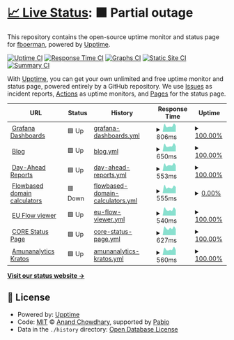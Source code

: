 # [📈 Live Status](https://status.boerman.dev): <!--live status--> **🟧 Partial outage**

This repository contains the open-source uptime monitor and status page for [fboerman](https://boerman.dev/), powered by [Upptime](https://github.com/upptime/upptime).

[![Uptime CI](https://github.com/fboerman/monitoring/workflows/Uptime%20CI/badge.svg)](https://github.com/fboerman/monitoring/actions?query=workflow%3A%22Uptime+CI%22)
[![Response Time CI](https://github.com/fboerman/monitoring/workflows/Response%20Time%20CI/badge.svg)](https://github.com/fboerman/monitoring/actions?query=workflow%3A%22Response+Time+CI%22)
[![Graphs CI](https://github.com/fboerman/monitoring/workflows/Graphs%20CI/badge.svg)](https://github.com/fboerman/monitoring/actions?query=workflow%3A%22Graphs+CI%22)
[![Static Site CI](https://github.com/fboerman/monitoring/workflows/Static%20Site%20CI/badge.svg)](https://github.com/fboerman/monitoring/actions?query=workflow%3A%22Static+Site+CI%22)
[![Summary CI](https://github.com/fboerman/monitoring/workflows/Summary%20CI/badge.svg)](https://github.com/fboerman/monitoring/actions?query=workflow%3A%22Summary+CI%22)

With [Upptime](https://upptime.js.org), you can get your own unlimited and free uptime monitor and status page, powered entirely by a GitHub repository. We use [Issues](https://github.com/fboerman/monitoring/issues) as incident reports, [Actions](https://github.com/fboerman/monitoring/actions) as uptime monitors, and [Pages](https://status.boerman.dev) for the status page.

<!--start: status pages-->
<!-- This summary is generated by Upptime (https://github.com/upptime/upptime) -->
<!-- Do not edit this manually, your changes will be overwritten -->
<!-- prettier-ignore -->
| URL | Status | History | Response Time | Uptime |
| --- | ------ | ------- | ------------- | ------ |
| <img alt="" src="https://icons.duckduckgo.com/ip3/data.boerman.dev.ico" height="13"> [Grafana Dashboards](https://data.boerman.dev) | 🟩 Up | [grafana-dashboards.yml](https://github.com/fboerman/monitoring/commits/HEAD/history/grafana-dashboards.yml) | <details><summary><img alt="Response time graph" src="./graphs/grafana-dashboards/response-time-week.png" height="20"> 806ms</summary><br><a href="https://status.boerman.dev/history/grafana-dashboards"><img alt="Response time 814" src="https://img.shields.io/endpoint?url=https%3A%2F%2Fraw.githubusercontent.com%2Ffboerman%2Fmonitoring%2FHEAD%2Fapi%2Fgrafana-dashboards%2Fresponse-time.json"></a><br><a href="https://status.boerman.dev/history/grafana-dashboards"><img alt="24-hour response time 834" src="https://img.shields.io/endpoint?url=https%3A%2F%2Fraw.githubusercontent.com%2Ffboerman%2Fmonitoring%2FHEAD%2Fapi%2Fgrafana-dashboards%2Fresponse-time-day.json"></a><br><a href="https://status.boerman.dev/history/grafana-dashboards"><img alt="7-day response time 806" src="https://img.shields.io/endpoint?url=https%3A%2F%2Fraw.githubusercontent.com%2Ffboerman%2Fmonitoring%2FHEAD%2Fapi%2Fgrafana-dashboards%2Fresponse-time-week.json"></a><br><a href="https://status.boerman.dev/history/grafana-dashboards"><img alt="30-day response time 847" src="https://img.shields.io/endpoint?url=https%3A%2F%2Fraw.githubusercontent.com%2Ffboerman%2Fmonitoring%2FHEAD%2Fapi%2Fgrafana-dashboards%2Fresponse-time-month.json"></a><br><a href="https://status.boerman.dev/history/grafana-dashboards"><img alt="1-year response time 814" src="https://img.shields.io/endpoint?url=https%3A%2F%2Fraw.githubusercontent.com%2Ffboerman%2Fmonitoring%2FHEAD%2Fapi%2Fgrafana-dashboards%2Fresponse-time-year.json"></a></details> | <details><summary><a href="https://status.boerman.dev/history/grafana-dashboards">100.00%</a></summary><a href="https://status.boerman.dev/history/grafana-dashboards"><img alt="All-time uptime 99.96%" src="https://img.shields.io/endpoint?url=https%3A%2F%2Fraw.githubusercontent.com%2Ffboerman%2Fmonitoring%2FHEAD%2Fapi%2Fgrafana-dashboards%2Fuptime.json"></a><br><a href="https://status.boerman.dev/history/grafana-dashboards"><img alt="24-hour uptime 100.00%" src="https://img.shields.io/endpoint?url=https%3A%2F%2Fraw.githubusercontent.com%2Ffboerman%2Fmonitoring%2FHEAD%2Fapi%2Fgrafana-dashboards%2Fuptime-day.json"></a><br><a href="https://status.boerman.dev/history/grafana-dashboards"><img alt="7-day uptime 100.00%" src="https://img.shields.io/endpoint?url=https%3A%2F%2Fraw.githubusercontent.com%2Ffboerman%2Fmonitoring%2FHEAD%2Fapi%2Fgrafana-dashboards%2Fuptime-week.json"></a><br><a href="https://status.boerman.dev/history/grafana-dashboards"><img alt="30-day uptime 100.00%" src="https://img.shields.io/endpoint?url=https%3A%2F%2Fraw.githubusercontent.com%2Ffboerman%2Fmonitoring%2FHEAD%2Fapi%2Fgrafana-dashboards%2Fuptime-month.json"></a><br><a href="https://status.boerman.dev/history/grafana-dashboards"><img alt="1-year uptime 99.96%" src="https://img.shields.io/endpoint?url=https%3A%2F%2Fraw.githubusercontent.com%2Ffboerman%2Fmonitoring%2FHEAD%2Fapi%2Fgrafana-dashboards%2Fuptime-year.json"></a></details>
| <img alt="" src="https://icons.duckduckgo.com/ip3/boerman.dev.ico" height="13"> [Blog](https://boerman.dev) | 🟩 Up | [blog.yml](https://github.com/fboerman/monitoring/commits/HEAD/history/blog.yml) | <details><summary><img alt="Response time graph" src="./graphs/blog/response-time-week.png" height="20"> 650ms</summary><br><a href="https://status.boerman.dev/history/blog"><img alt="Response time 682" src="https://img.shields.io/endpoint?url=https%3A%2F%2Fraw.githubusercontent.com%2Ffboerman%2Fmonitoring%2FHEAD%2Fapi%2Fblog%2Fresponse-time.json"></a><br><a href="https://status.boerman.dev/history/blog"><img alt="24-hour response time 591" src="https://img.shields.io/endpoint?url=https%3A%2F%2Fraw.githubusercontent.com%2Ffboerman%2Fmonitoring%2FHEAD%2Fapi%2Fblog%2Fresponse-time-day.json"></a><br><a href="https://status.boerman.dev/history/blog"><img alt="7-day response time 650" src="https://img.shields.io/endpoint?url=https%3A%2F%2Fraw.githubusercontent.com%2Ffboerman%2Fmonitoring%2FHEAD%2Fapi%2Fblog%2Fresponse-time-week.json"></a><br><a href="https://status.boerman.dev/history/blog"><img alt="30-day response time 707" src="https://img.shields.io/endpoint?url=https%3A%2F%2Fraw.githubusercontent.com%2Ffboerman%2Fmonitoring%2FHEAD%2Fapi%2Fblog%2Fresponse-time-month.json"></a><br><a href="https://status.boerman.dev/history/blog"><img alt="1-year response time 682" src="https://img.shields.io/endpoint?url=https%3A%2F%2Fraw.githubusercontent.com%2Ffboerman%2Fmonitoring%2FHEAD%2Fapi%2Fblog%2Fresponse-time-year.json"></a></details> | <details><summary><a href="https://status.boerman.dev/history/blog">100.00%</a></summary><a href="https://status.boerman.dev/history/blog"><img alt="All-time uptime 99.99%" src="https://img.shields.io/endpoint?url=https%3A%2F%2Fraw.githubusercontent.com%2Ffboerman%2Fmonitoring%2FHEAD%2Fapi%2Fblog%2Fuptime.json"></a><br><a href="https://status.boerman.dev/history/blog"><img alt="24-hour uptime 100.00%" src="https://img.shields.io/endpoint?url=https%3A%2F%2Fraw.githubusercontent.com%2Ffboerman%2Fmonitoring%2FHEAD%2Fapi%2Fblog%2Fuptime-day.json"></a><br><a href="https://status.boerman.dev/history/blog"><img alt="7-day uptime 100.00%" src="https://img.shields.io/endpoint?url=https%3A%2F%2Fraw.githubusercontent.com%2Ffboerman%2Fmonitoring%2FHEAD%2Fapi%2Fblog%2Fuptime-week.json"></a><br><a href="https://status.boerman.dev/history/blog"><img alt="30-day uptime 100.00%" src="https://img.shields.io/endpoint?url=https%3A%2F%2Fraw.githubusercontent.com%2Ffboerman%2Fmonitoring%2FHEAD%2Fapi%2Fblog%2Fuptime-month.json"></a><br><a href="https://status.boerman.dev/history/blog"><img alt="1-year uptime 99.99%" src="https://img.shields.io/endpoint?url=https%3A%2F%2Fraw.githubusercontent.com%2Ffboerman%2Fmonitoring%2FHEAD%2Fapi%2Fblog%2Fuptime-year.json"></a></details>
| <img alt="" src="https://icons.duckduckgo.com/ip3/reports.coreflowbased.eu.ico" height="13"> [Day-Ahead Reports](https://reports.coreflowbased.eu/members/) | 🟩 Up | [day-ahead-reports.yml](https://github.com/fboerman/monitoring/commits/HEAD/history/day-ahead-reports.yml) | <details><summary><img alt="Response time graph" src="./graphs/day-ahead-reports/response-time-week.png" height="20"> 553ms</summary><br><a href="https://status.boerman.dev/history/day-ahead-reports"><img alt="Response time 579" src="https://img.shields.io/endpoint?url=https%3A%2F%2Fraw.githubusercontent.com%2Ffboerman%2Fmonitoring%2FHEAD%2Fapi%2Fday-ahead-reports%2Fresponse-time.json"></a><br><a href="https://status.boerman.dev/history/day-ahead-reports"><img alt="24-hour response time 501" src="https://img.shields.io/endpoint?url=https%3A%2F%2Fraw.githubusercontent.com%2Ffboerman%2Fmonitoring%2FHEAD%2Fapi%2Fday-ahead-reports%2Fresponse-time-day.json"></a><br><a href="https://status.boerman.dev/history/day-ahead-reports"><img alt="7-day response time 553" src="https://img.shields.io/endpoint?url=https%3A%2F%2Fraw.githubusercontent.com%2Ffboerman%2Fmonitoring%2FHEAD%2Fapi%2Fday-ahead-reports%2Fresponse-time-week.json"></a><br><a href="https://status.boerman.dev/history/day-ahead-reports"><img alt="30-day response time 568" src="https://img.shields.io/endpoint?url=https%3A%2F%2Fraw.githubusercontent.com%2Ffboerman%2Fmonitoring%2FHEAD%2Fapi%2Fday-ahead-reports%2Fresponse-time-month.json"></a><br><a href="https://status.boerman.dev/history/day-ahead-reports"><img alt="1-year response time 579" src="https://img.shields.io/endpoint?url=https%3A%2F%2Fraw.githubusercontent.com%2Ffboerman%2Fmonitoring%2FHEAD%2Fapi%2Fday-ahead-reports%2Fresponse-time-year.json"></a></details> | <details><summary><a href="https://status.boerman.dev/history/day-ahead-reports">100.00%</a></summary><a href="https://status.boerman.dev/history/day-ahead-reports"><img alt="All-time uptime 99.96%" src="https://img.shields.io/endpoint?url=https%3A%2F%2Fraw.githubusercontent.com%2Ffboerman%2Fmonitoring%2FHEAD%2Fapi%2Fday-ahead-reports%2Fuptime.json"></a><br><a href="https://status.boerman.dev/history/day-ahead-reports"><img alt="24-hour uptime 100.00%" src="https://img.shields.io/endpoint?url=https%3A%2F%2Fraw.githubusercontent.com%2Ffboerman%2Fmonitoring%2FHEAD%2Fapi%2Fday-ahead-reports%2Fuptime-day.json"></a><br><a href="https://status.boerman.dev/history/day-ahead-reports"><img alt="7-day uptime 100.00%" src="https://img.shields.io/endpoint?url=https%3A%2F%2Fraw.githubusercontent.com%2Ffboerman%2Fmonitoring%2FHEAD%2Fapi%2Fday-ahead-reports%2Fuptime-week.json"></a><br><a href="https://status.boerman.dev/history/day-ahead-reports"><img alt="30-day uptime 100.00%" src="https://img.shields.io/endpoint?url=https%3A%2F%2Fraw.githubusercontent.com%2Ffboerman%2Fmonitoring%2FHEAD%2Fapi%2Fday-ahead-reports%2Fuptime-month.json"></a><br><a href="https://status.boerman.dev/history/day-ahead-reports"><img alt="1-year uptime 99.96%" src="https://img.shields.io/endpoint?url=https%3A%2F%2Fraw.githubusercontent.com%2Ffboerman%2Fmonitoring%2FHEAD%2Fapi%2Fday-ahead-reports%2Fuptime-year.json"></a></details>
| <img alt="" src="https://icons.duckduckgo.com/ip3/coreflowbased.eu.ico" height="13"> [Flowbased domain calculators](https://coreflowbased.eu/calculators/) | 🟥 Down | [flowbased-domain-calculators.yml](https://github.com/fboerman/monitoring/commits/HEAD/history/flowbased-domain-calculators.yml) | <details><summary><img alt="Response time graph" src="./graphs/flowbased-domain-calculators/response-time-week.png" height="20"> 555ms</summary><br><a href="https://status.boerman.dev/history/flowbased-domain-calculators"><img alt="Response time 657" src="https://img.shields.io/endpoint?url=https%3A%2F%2Fraw.githubusercontent.com%2Ffboerman%2Fmonitoring%2FHEAD%2Fapi%2Fflowbased-domain-calculators%2Fresponse-time.json"></a><br><a href="https://status.boerman.dev/history/flowbased-domain-calculators"><img alt="24-hour response time 569" src="https://img.shields.io/endpoint?url=https%3A%2F%2Fraw.githubusercontent.com%2Ffboerman%2Fmonitoring%2FHEAD%2Fapi%2Fflowbased-domain-calculators%2Fresponse-time-day.json"></a><br><a href="https://status.boerman.dev/history/flowbased-domain-calculators"><img alt="7-day response time 555" src="https://img.shields.io/endpoint?url=https%3A%2F%2Fraw.githubusercontent.com%2Ffboerman%2Fmonitoring%2FHEAD%2Fapi%2Fflowbased-domain-calculators%2Fresponse-time-week.json"></a><br><a href="https://status.boerman.dev/history/flowbased-domain-calculators"><img alt="30-day response time 568" src="https://img.shields.io/endpoint?url=https%3A%2F%2Fraw.githubusercontent.com%2Ffboerman%2Fmonitoring%2FHEAD%2Fapi%2Fflowbased-domain-calculators%2Fresponse-time-month.json"></a><br><a href="https://status.boerman.dev/history/flowbased-domain-calculators"><img alt="1-year response time 657" src="https://img.shields.io/endpoint?url=https%3A%2F%2Fraw.githubusercontent.com%2Ffboerman%2Fmonitoring%2FHEAD%2Fapi%2Fflowbased-domain-calculators%2Fresponse-time-year.json"></a></details> | <details><summary><a href="https://status.boerman.dev/history/flowbased-domain-calculators">0.00%</a></summary><a href="https://status.boerman.dev/history/flowbased-domain-calculators"><img alt="All-time uptime 61.01%" src="https://img.shields.io/endpoint?url=https%3A%2F%2Fraw.githubusercontent.com%2Ffboerman%2Fmonitoring%2FHEAD%2Fapi%2Fflowbased-domain-calculators%2Fuptime.json"></a><br><a href="https://status.boerman.dev/history/flowbased-domain-calculators"><img alt="24-hour uptime 0.00%" src="https://img.shields.io/endpoint?url=https%3A%2F%2Fraw.githubusercontent.com%2Ffboerman%2Fmonitoring%2FHEAD%2Fapi%2Fflowbased-domain-calculators%2Fuptime-day.json"></a><br><a href="https://status.boerman.dev/history/flowbased-domain-calculators"><img alt="7-day uptime 0.00%" src="https://img.shields.io/endpoint?url=https%3A%2F%2Fraw.githubusercontent.com%2Ffboerman%2Fmonitoring%2FHEAD%2Fapi%2Fflowbased-domain-calculators%2Fuptime-week.json"></a><br><a href="https://status.boerman.dev/history/flowbased-domain-calculators"><img alt="30-day uptime 1.38%" src="https://img.shields.io/endpoint?url=https%3A%2F%2Fraw.githubusercontent.com%2Ffboerman%2Fmonitoring%2FHEAD%2Fapi%2Fflowbased-domain-calculators%2Fuptime-month.json"></a><br><a href="https://status.boerman.dev/history/flowbased-domain-calculators"><img alt="1-year uptime 61.01%" src="https://img.shields.io/endpoint?url=https%3A%2F%2Fraw.githubusercontent.com%2Ffboerman%2Fmonitoring%2FHEAD%2Fapi%2Fflowbased-domain-calculators%2Fuptime-year.json"></a></details>
| <img alt="" src="https://icons.duckduckgo.com/ip3/flows.boerman.dev.ico" height="13"> [EU Flow viewer](https://flows.boerman.dev/) | 🟩 Up | [eu-flow-viewer.yml](https://github.com/fboerman/monitoring/commits/HEAD/history/eu-flow-viewer.yml) | <details><summary><img alt="Response time graph" src="./graphs/eu-flow-viewer/response-time-week.png" height="20"> 540ms</summary><br><a href="https://status.boerman.dev/history/eu-flow-viewer"><img alt="Response time 570" src="https://img.shields.io/endpoint?url=https%3A%2F%2Fraw.githubusercontent.com%2Ffboerman%2Fmonitoring%2FHEAD%2Fapi%2Feu-flow-viewer%2Fresponse-time.json"></a><br><a href="https://status.boerman.dev/history/eu-flow-viewer"><img alt="24-hour response time 504" src="https://img.shields.io/endpoint?url=https%3A%2F%2Fraw.githubusercontent.com%2Ffboerman%2Fmonitoring%2FHEAD%2Fapi%2Feu-flow-viewer%2Fresponse-time-day.json"></a><br><a href="https://status.boerman.dev/history/eu-flow-viewer"><img alt="7-day response time 540" src="https://img.shields.io/endpoint?url=https%3A%2F%2Fraw.githubusercontent.com%2Ffboerman%2Fmonitoring%2FHEAD%2Fapi%2Feu-flow-viewer%2Fresponse-time-week.json"></a><br><a href="https://status.boerman.dev/history/eu-flow-viewer"><img alt="30-day response time 576" src="https://img.shields.io/endpoint?url=https%3A%2F%2Fraw.githubusercontent.com%2Ffboerman%2Fmonitoring%2FHEAD%2Fapi%2Feu-flow-viewer%2Fresponse-time-month.json"></a><br><a href="https://status.boerman.dev/history/eu-flow-viewer"><img alt="1-year response time 570" src="https://img.shields.io/endpoint?url=https%3A%2F%2Fraw.githubusercontent.com%2Ffboerman%2Fmonitoring%2FHEAD%2Fapi%2Feu-flow-viewer%2Fresponse-time-year.json"></a></details> | <details><summary><a href="https://status.boerman.dev/history/eu-flow-viewer">100.00%</a></summary><a href="https://status.boerman.dev/history/eu-flow-viewer"><img alt="All-time uptime 99.95%" src="https://img.shields.io/endpoint?url=https%3A%2F%2Fraw.githubusercontent.com%2Ffboerman%2Fmonitoring%2FHEAD%2Fapi%2Feu-flow-viewer%2Fuptime.json"></a><br><a href="https://status.boerman.dev/history/eu-flow-viewer"><img alt="24-hour uptime 100.00%" src="https://img.shields.io/endpoint?url=https%3A%2F%2Fraw.githubusercontent.com%2Ffboerman%2Fmonitoring%2FHEAD%2Fapi%2Feu-flow-viewer%2Fuptime-day.json"></a><br><a href="https://status.boerman.dev/history/eu-flow-viewer"><img alt="7-day uptime 100.00%" src="https://img.shields.io/endpoint?url=https%3A%2F%2Fraw.githubusercontent.com%2Ffboerman%2Fmonitoring%2FHEAD%2Fapi%2Feu-flow-viewer%2Fuptime-week.json"></a><br><a href="https://status.boerman.dev/history/eu-flow-viewer"><img alt="30-day uptime 100.00%" src="https://img.shields.io/endpoint?url=https%3A%2F%2Fraw.githubusercontent.com%2Ffboerman%2Fmonitoring%2FHEAD%2Fapi%2Feu-flow-viewer%2Fuptime-month.json"></a><br><a href="https://status.boerman.dev/history/eu-flow-viewer"><img alt="1-year uptime 99.95%" src="https://img.shields.io/endpoint?url=https%3A%2F%2Fraw.githubusercontent.com%2Ffboerman%2Fmonitoring%2FHEAD%2Fapi%2Feu-flow-viewer%2Fuptime-year.json"></a></details>
| <img alt="" src="https://icons.duckduckgo.com/ip3/status.coreflowbased.eu.ico" height="13"> [CORE Status Page](https://status.coreflowbased.eu) | 🟩 Up | [core-status-page.yml](https://github.com/fboerman/monitoring/commits/HEAD/history/core-status-page.yml) | <details><summary><img alt="Response time graph" src="./graphs/core-status-page/response-time-week.png" height="20"> 627ms</summary><br><a href="https://status.boerman.dev/history/core-status-page"><img alt="Response time 625" src="https://img.shields.io/endpoint?url=https%3A%2F%2Fraw.githubusercontent.com%2Ffboerman%2Fmonitoring%2FHEAD%2Fapi%2Fcore-status-page%2Fresponse-time.json"></a><br><a href="https://status.boerman.dev/history/core-status-page"><img alt="24-hour response time 548" src="https://img.shields.io/endpoint?url=https%3A%2F%2Fraw.githubusercontent.com%2Ffboerman%2Fmonitoring%2FHEAD%2Fapi%2Fcore-status-page%2Fresponse-time-day.json"></a><br><a href="https://status.boerman.dev/history/core-status-page"><img alt="7-day response time 627" src="https://img.shields.io/endpoint?url=https%3A%2F%2Fraw.githubusercontent.com%2Ffboerman%2Fmonitoring%2FHEAD%2Fapi%2Fcore-status-page%2Fresponse-time-week.json"></a><br><a href="https://status.boerman.dev/history/core-status-page"><img alt="30-day response time 617" src="https://img.shields.io/endpoint?url=https%3A%2F%2Fraw.githubusercontent.com%2Ffboerman%2Fmonitoring%2FHEAD%2Fapi%2Fcore-status-page%2Fresponse-time-month.json"></a><br><a href="https://status.boerman.dev/history/core-status-page"><img alt="1-year response time 625" src="https://img.shields.io/endpoint?url=https%3A%2F%2Fraw.githubusercontent.com%2Ffboerman%2Fmonitoring%2FHEAD%2Fapi%2Fcore-status-page%2Fresponse-time-year.json"></a></details> | <details><summary><a href="https://status.boerman.dev/history/core-status-page">100.00%</a></summary><a href="https://status.boerman.dev/history/core-status-page"><img alt="All-time uptime 99.93%" src="https://img.shields.io/endpoint?url=https%3A%2F%2Fraw.githubusercontent.com%2Ffboerman%2Fmonitoring%2FHEAD%2Fapi%2Fcore-status-page%2Fuptime.json"></a><br><a href="https://status.boerman.dev/history/core-status-page"><img alt="24-hour uptime 100.00%" src="https://img.shields.io/endpoint?url=https%3A%2F%2Fraw.githubusercontent.com%2Ffboerman%2Fmonitoring%2FHEAD%2Fapi%2Fcore-status-page%2Fuptime-day.json"></a><br><a href="https://status.boerman.dev/history/core-status-page"><img alt="7-day uptime 100.00%" src="https://img.shields.io/endpoint?url=https%3A%2F%2Fraw.githubusercontent.com%2Ffboerman%2Fmonitoring%2FHEAD%2Fapi%2Fcore-status-page%2Fuptime-week.json"></a><br><a href="https://status.boerman.dev/history/core-status-page"><img alt="30-day uptime 100.00%" src="https://img.shields.io/endpoint?url=https%3A%2F%2Fraw.githubusercontent.com%2Ffboerman%2Fmonitoring%2FHEAD%2Fapi%2Fcore-status-page%2Fuptime-month.json"></a><br><a href="https://status.boerman.dev/history/core-status-page"><img alt="1-year uptime 99.93%" src="https://img.shields.io/endpoint?url=https%3A%2F%2Fraw.githubusercontent.com%2Ffboerman%2Fmonitoring%2FHEAD%2Fapi%2Fcore-status-page%2Fuptime-year.json"></a></details>
| <img alt="" src="https://icons.duckduckgo.com/ip3/kratos.coreflowbased.eu.ico" height="13"> [Amunanalytics Kratos](https://kratos.coreflowbased.eu/health/alive) | 🟩 Up | [amunanalytics-kratos.yml](https://github.com/fboerman/monitoring/commits/HEAD/history/amunanalytics-kratos.yml) | <details><summary><img alt="Response time graph" src="./graphs/amunanalytics-kratos/response-time-week.png" height="20"> 560ms</summary><br><a href="https://status.boerman.dev/history/amunanalytics-kratos"><img alt="Response time 533" src="https://img.shields.io/endpoint?url=https%3A%2F%2Fraw.githubusercontent.com%2Ffboerman%2Fmonitoring%2FHEAD%2Fapi%2Famunanalytics-kratos%2Fresponse-time.json"></a><br><a href="https://status.boerman.dev/history/amunanalytics-kratos"><img alt="24-hour response time 475" src="https://img.shields.io/endpoint?url=https%3A%2F%2Fraw.githubusercontent.com%2Ffboerman%2Fmonitoring%2FHEAD%2Fapi%2Famunanalytics-kratos%2Fresponse-time-day.json"></a><br><a href="https://status.boerman.dev/history/amunanalytics-kratos"><img alt="7-day response time 560" src="https://img.shields.io/endpoint?url=https%3A%2F%2Fraw.githubusercontent.com%2Ffboerman%2Fmonitoring%2FHEAD%2Fapi%2Famunanalytics-kratos%2Fresponse-time-week.json"></a><br><a href="https://status.boerman.dev/history/amunanalytics-kratos"><img alt="30-day response time 550" src="https://img.shields.io/endpoint?url=https%3A%2F%2Fraw.githubusercontent.com%2Ffboerman%2Fmonitoring%2FHEAD%2Fapi%2Famunanalytics-kratos%2Fresponse-time-month.json"></a><br><a href="https://status.boerman.dev/history/amunanalytics-kratos"><img alt="1-year response time 533" src="https://img.shields.io/endpoint?url=https%3A%2F%2Fraw.githubusercontent.com%2Ffboerman%2Fmonitoring%2FHEAD%2Fapi%2Famunanalytics-kratos%2Fresponse-time-year.json"></a></details> | <details><summary><a href="https://status.boerman.dev/history/amunanalytics-kratos">100.00%</a></summary><a href="https://status.boerman.dev/history/amunanalytics-kratos"><img alt="All-time uptime 99.97%" src="https://img.shields.io/endpoint?url=https%3A%2F%2Fraw.githubusercontent.com%2Ffboerman%2Fmonitoring%2FHEAD%2Fapi%2Famunanalytics-kratos%2Fuptime.json"></a><br><a href="https://status.boerman.dev/history/amunanalytics-kratos"><img alt="24-hour uptime 100.00%" src="https://img.shields.io/endpoint?url=https%3A%2F%2Fraw.githubusercontent.com%2Ffboerman%2Fmonitoring%2FHEAD%2Fapi%2Famunanalytics-kratos%2Fuptime-day.json"></a><br><a href="https://status.boerman.dev/history/amunanalytics-kratos"><img alt="7-day uptime 100.00%" src="https://img.shields.io/endpoint?url=https%3A%2F%2Fraw.githubusercontent.com%2Ffboerman%2Fmonitoring%2FHEAD%2Fapi%2Famunanalytics-kratos%2Fuptime-week.json"></a><br><a href="https://status.boerman.dev/history/amunanalytics-kratos"><img alt="30-day uptime 100.00%" src="https://img.shields.io/endpoint?url=https%3A%2F%2Fraw.githubusercontent.com%2Ffboerman%2Fmonitoring%2FHEAD%2Fapi%2Famunanalytics-kratos%2Fuptime-month.json"></a><br><a href="https://status.boerman.dev/history/amunanalytics-kratos"><img alt="1-year uptime 99.97%" src="https://img.shields.io/endpoint?url=https%3A%2F%2Fraw.githubusercontent.com%2Ffboerman%2Fmonitoring%2FHEAD%2Fapi%2Famunanalytics-kratos%2Fuptime-year.json"></a></details>

<!--end: status pages-->

[**Visit our status website →**](https://status.boerman.dev)

## 📄 License

- Powered by: [Upptime](https://github.com/upptime/upptime)
- Code: [MIT](./LICENSE) © [Anand Chowdhary](https://anandchowdhary.com), supported by [Pabio](https://pabio.com)
- Data in the `./history` directory: [Open Database License](https://opendatacommons.org/licenses/odbl/1-0/)
